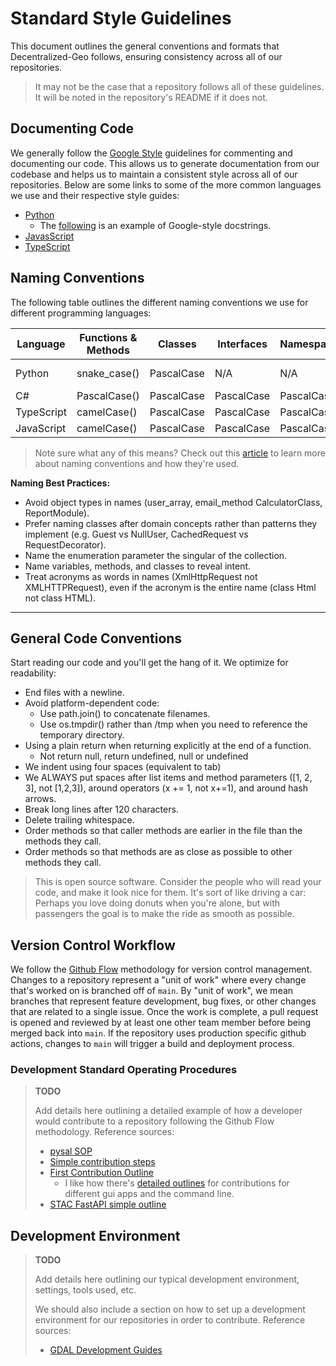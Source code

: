 # Standard Style Guidelines

This document outlines the general conventions and formats that Decentralized-Geo follows, ensuring consistency across all of our repositories. 

> It may not be the case that a repository follows all of these guidelines. It will be noted in the repository's README if it does not.

## Documenting Code

We generally follow the [Google Style](https://google.github.io/styleguide//) guidelines for commenting and documenting our code. This allows us to generate documentation from our codebase and helps us to maintain a consistent style across all of our repositories. Below are some links to some of the more common languages we use and their respective style guides:

- [Python](https://google.github.io/styleguide/pyguide.html#38-comments-and-docstrings)
  - The [following](https://sphinxcontrib-napoleon.readthedocs.io/en/latest/example_google.html) is an example of Google-style docstrings.
- [JavasScript](https://google.github.io/styleguide/jsguide.html#jsdoc)
- [TypeScript](https://google.github.io/styleguide/tsguide.html#comments-documentation)

## Naming Conventions

The following table outlines the different naming conventions we use for different programming languages:

| Language   | Functions & Methods | Classes     | Interfaces  | Namespaces  | Constants / Globals  |
|------------|---------------------|-------------|-------------|-------------|----------------------|
| Python     | snake_case()        | PascalCase  | N/A         | N/A         | snake_case / SCREAMING_SNAKE_CASE |
| C#         | PascalCase()        | PascalCase  | PascalCase  | PascalCase  | SCREAMING_SNAKE_CASE |
| TypeScript | camelCase()         | PascalCase  | PascalCase  | PascalCase  | SCREAMING_SNAKE_CASE |
| JavaScript | camelCase()         | PascalCase  | PascalCase  | PascalCase  | SCREAMING_SNAKE_CASE |

> Note sure what any of this means? Check out this [article](https://expertbeacon.com/coding-with-style-a-thorough-guide-to-programming-naming-conventions/) to learn more about naming conventions and how they're used.

__Naming Best Practices:__

- Avoid object types in names (user_array, email_method CalculatorClass, ReportModule).
- Prefer naming classes after domain concepts rather than patterns they implement (e.g. Guest vs NullUser, CachedRequest vs RequestDecorator).
- Name the enumeration parameter the singular of the collection.
- Name variables, methods, and classes to reveal intent.
- Treat acronyms as words in names (XmlHttpRequest not XMLHTTPRequest), even if the acronym is the entire name (class Html not class HTML).

---

## General Code Conventions

Start reading our code and you'll get the hang of it. We optimize for readability:

- End files with a newline.
- Avoid platform-dependent code:
  - Use path.join() to concatenate filenames.
  - Use os.tmpdir() rather than /tmp when you need to reference the temporary directory.
- Using a plain return when returning explicitly at the end of a function.
  - Not return null, return undefined, null or undefined
- We indent using four spaces (equivalent to tab)
- We ALWAYS put spaces after list items and method parameters ([1, 2, 3], not [1,2,3]), around operators (x += 1, not x+=1), and around hash arrows.
- Break long lines after 120 characters.
- Delete trailing whitespace.
- Order methods so that caller methods are earlier in the file than the methods they call.
- Order methods so that methods are as close as possible to other methods they call.

> This is open source software. Consider the people who will read your code, and make it look nice for them. It's sort of like driving a car: Perhaps you love doing donuts when you're alone, but with passengers the goal is to make the ride as smooth as possible.

## Version Control Workflow

We follow the [Github Flow](https://docs.github.com/en/get-started/using-github/github-flow) methodology for version control management. Changes to a repository represent a "unit of work" where every change that's worked on is branched off of `main`. By "unit of work", we mean branches that represent feature development, bug fixes, or other changes that are related to a single issue. Once the work is complete, a pull request is opened and reviewed by at least one other team member before being merged back into `main`. If the repository uses production specific github actions, changes to `main` will trigger a build and deployment process.

### Development Standard Operating Procedures

> __TODO__
>
> Add details here outlining a detailed example of how a developer would contribute to a repository following the Github Flow methodology.
> Reference sources:
>
> - [pysal SOP](https://github.com/pysal/pysal/wiki/GitHub-Standard-Operating-Procedures)
> - [Simple contribution steps](https://timothycrosley.github.io/examples/docs/contributing/1.-contributing-guide/#making-a-contribution)
> - [First Contribution Outline](https://github.com/firstcontributions/first-contributions/blob/main/docs/cli-tool-tutorials/github-cli-tutorial.md)
>   - I like how there's [detailed outlines](https://github.com/firstcontributions/first-contributions/tree/main/docs) for contributions for different gui apps and the command line.
> - [STAC FastAPI simple outline](https://github.com/stac-utils/stac-fastapi-pgstac/blob/main/CONTRIBUTING.md)
>

## Development Environment

> __TODO__
>
> Add details here outlining our typical development environment, settings, tools used, etc.
>
> We should also include a section on how to set up a development environment for our repositories in order to contribute.
> Reference sources:
>
> - [GDAL Development Guides](https://gdal.org/en/stable/development/index.html#development)
>
